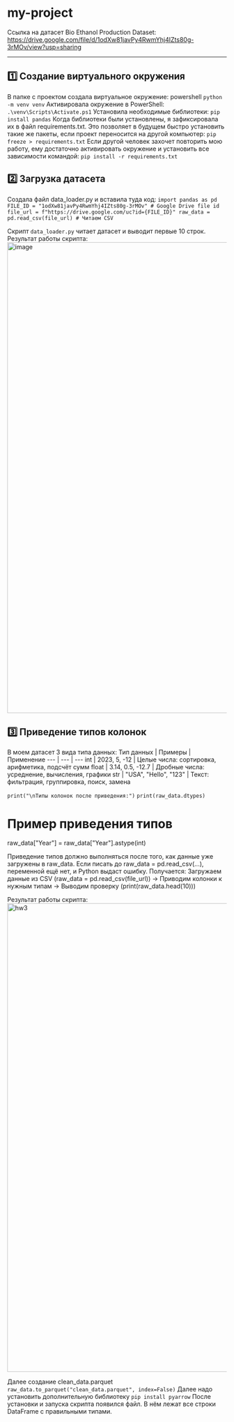 # my-project
Ссылка на датасет Bio Ethanol Production Dataset: https://drive.google.com/file/d/1odXw81javPy4RwmYhj4IZts80g-3rMOv/view?usp=sharing

---

## 1️⃣ Создание виртуального окружения
В папке с проектом создала виртуальное окружение:
powershell
`python -m venv venv`
Активировала окружение в PowerShell:
`.\venv\Scripts\Activate.ps1`
Установила необходимые библиотеки:
`pip install pandas`
Когда библиотеки были установлены, я зафиксировала их в файл requirements.txt. Это позволяет в будущем быстро установить такие же пакеты, если проект переносится на другой компьютер:
`pip freeze > requirements.txt`
Если другой человек захочет повторить мою работу, ему достаточно активировать окружение и установить все зависимости командой:
`pip install -r requirements.txt`

## 2️⃣ Загрузка датасета
Создала файл data_loader.py и вставила туда код:
`import pandas as pd
FILE_ID = "1odXw81javPy4RwmYhj4IZts80g-3rMOv" # Google Drive file id
file_url = f"https://drive.google.com/uc?id={FILE_ID}"
raw_data = pd.read_csv(file_url) # Читаем CSV`

Скрипт `data_loader.py` читает датасет и выводит первые 10 строк.
Результат работы скрипта:
<img width="1919" height="1079" alt="image" src="https://github.com/user-attachments/assets/821898de-e93b-49c8-86bd-a0b1efc4c3b7" />

## 3️⃣ Приведение типов колонок
В моем датасет 3 вида типа данных:
Тип данных | Примеры | Применение
--- | --- | ---
int | 2023, 5, -12 | Целые числа: сортировка, арифметика, подсчёт сумм
float | 3.14, 0.5, -12.7 | Дробные числа: усреднение, вычисления, графики
str | "USA", "Hello", "123" | Текст: фильтрация, группировка, поиск, замена

`print("\nТипы колонок после приведения:")`
`print(raw_data.dtypes)`

# Пример приведения типов
raw_data["Year"] = raw_data["Year"].astype(int)

Приведение типов должно выполняться после того, как данные уже загружены в raw_data. Если писать до raw_data = pd.read_csv(...), переменной ещё нет, и Python выдаст ошибку. Получается: Загружаем данные из CSV (raw_data = pd.read_csv(file_url)) → Приводим колонки к нужным типам → Выводим проверку (print(raw_data.head(10)))

Результат работы скрипта:
<img width="1919" height="1074" alt="hw3" src="https://github.com/user-attachments/assets/5728ade9-6ee6-4ca0-9731-5ff6cfb57742" />

Далее создание clean_data.parquet
`raw_data.to_parquet("clean_data.parquet", index=False)` 
Далее надо установить дополнительную библиотеку `pip install pyarrow`
После установки и запуска скрипта появился файл. В нём лежат все строки DataFrame с правильными типами.
